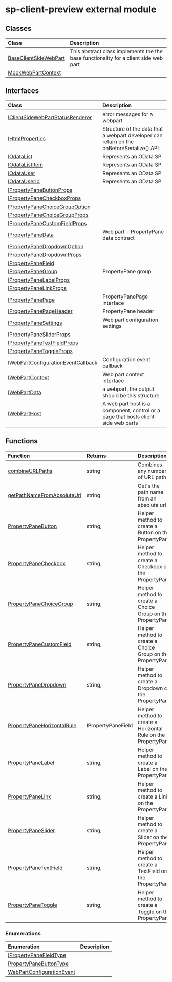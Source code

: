 # sp-client-preview external module


## Classes

| Class	   |  Description |
|:-------------|:---------------|
| [BaseClientSideWebPart](BaseClientSideWebPart.md)     | This abstract class implements the the base functionality for a client side web part |
| [MockWebPartContext](MockWebPartContext.md)     |  |



## Interfaces

| Class	   |  Description |
|:-------------|:---------------|
| [IClientSideWebPartStatusRenderer](IClientSideWebPartStatusRenderer.md)     | error messages for a webpart  |
| [IHtmlProperties](IHtmlProperties.md)     | Structure of the data that a webpart developer can return on the onBeforeSerialize() API  |
| [IOdataList](IOdataList.md)     | Represents an OData SP  |
| [IOdataListItem](IOdataListItem.md)     | Represents an OData SP  |
| [IOdataUser](IOdataUser.md)     | Represents an OData SP  |
| [IOdataUserId](IOdataUserId.md)     | Represents an OData SP  |
| [IPropertyPaneButtonProps](IPropertyPaneButtonProps.md)     |   |
| [IPropertyPaneCheckboxProps](IPropertyPaneCheckboxProps.md)     |   |
| [IPropertyPaneChoiceGroupOption](IPropertyPaneChoiceGroupOption.md)     |   |
| [IPropertyPaneChoiceGroupProps](IPropertyPaneChoiceGroupProps.md)     |   |
| [IPropertyPaneCustomFieldProps](IPropertyPaneCustomFieldProps.md)     |   |
| [IPropertyPaneData](IPropertyPaneData.md)     | Web part - PropertyPane data contract  |
| [IPropertyPaneDropdownOption](IPropertyPaneDropdownOption.md)     |   |
| [IPropertyPaneDropdownProps](IPropertyPaneDropdownProps.md)     |   |
| [IPropertyPaneField<TProperties>](IPropertyPaneField<TProperties>.md)     |   |
| [IPropertyPaneGroup](IPropertyPaneGroup.md)     | PropertyPane group  |
| [IPropertyPaneLabelProps](IPropertyPaneLabelProps.md)     |   |
| [IPropertyPaneLinkProps](IPropertyPaneLinkProps.md)     |   |
| [IPropertyPanePage](IPropertyPanePage.md)     | PropertyPanePage interface  |
| [IPropertyPanePageHeader](IPropertyPanePageHeader.md)     | PropertyPane header  |
| [IPropertyPaneSettings](IPropertyPaneSettings.md)     | Web part configuration settings  |
| [IPropertyPaneSliderProps](IPropertyPaneSliderProps.md)     |   |
| [IPropertyPaneTextFieldProps](IPropertyPaneTextFieldProps.md)     |   |
| [IPropertyPaneToggleProps](IPropertyPaneToggleProps.md)     |   |
| [IWebPartConfigurationEventCallback](IWebPartConfigurationEventCallback.md)     | Configuration event callback  |
| [IWebPartContext](IWebPartContext.md)     | Web part context interface  |
| [IWebPartData](IWebPartData.md)     | a webpart, the output should be this structure  |
| [IWebPartHost](IWebPartHost.md)     | A web part host is a component, control or a page that hosts client side web parts  |



## Functions

| Function	   | Returns | Description |
|:-------------|:------|:---------------|
| [combineURLPaths](combineURLPaths.md) |string    | Combines any number of URL paths  |
| [getPathNameFromAbsoluteUrl](getPathNameFromAbsoluteUrl.md) |string    | Get's the path name from an absolute url  |
| [PropertyPaneButton](PropertyPaneButton.md) |string,    | Helper method to create a Button on the PropertyPane  |
| [PropertyPaneCheckbox](PropertyPaneCheckbox.md) |string,    | Helper method to create a Checkbox on the PropertyPane  |
| [PropertyPaneChoiceGroup](PropertyPaneChoiceGroup.md) |string,    | Helper method to create a Choice Group on the PropertyPane  |
| [PropertyPaneCustomField](PropertyPaneCustomField.md) |string,    | Helper method to create a Choice Group on the PropertyPane  |
| [PropertyPaneDropdown](PropertyPaneDropdown.md) |string,    | Helper method to create a Dropdown on the PropertyPane  |
| [PropertyPaneHorizontalRule](PropertyPaneHorizontalRule.md) |IPropertyPaneField<void>    | Helper method to create a Horizontal Rule on the PropertyPane  |
| [PropertyPaneLabel](PropertyPaneLabel.md) |string,    | Helper method to create a Label on the PropertyPane  |
| [PropertyPaneLink](PropertyPaneLink.md) |string,    | Helper method to create a Link on the PropertyPane  |
| [PropertyPaneSlider](PropertyPaneSlider.md) |string,    | Helper method to create a Slider on the PropertyPane  |
| [PropertyPaneTextField](PropertyPaneTextField.md) |string,    | Helper method to create a TextField on the PropertyPane  |
| [PropertyPaneToggle](PropertyPaneToggle.md) |string,    | Helper method to create a Toggle on the PropertyPane  |


### Enumerations

| Enumeration	   | Description|
|:-----------|:------------|
|[IPropertyPaneFieldType](IPropertyPaneFieldType.md)     |  |
|[PropertyPaneButtonType](PropertyPaneButtonType.md)     |  |
|[WebPartConfigurationEvent](WebPartConfigurationEvent.md)     |  |

